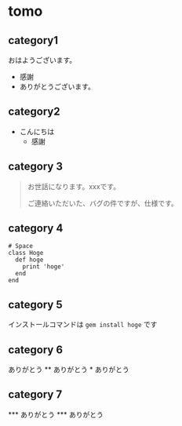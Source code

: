 # tomo 

## category1
おはようございます。
- 感謝
 - ありがとうございます。

 ## category2
- こんにちは
  - 感謝 

## category 3
> お世話になります。xxxです。
> 
> ご連絡いただいた、バグの件ですが、仕様です。

## category 4

    # Space
    class Hoge
      def hoge
        print 'hoge'
      end
    end

## category 5
インストールコマンドは `gem install hoge` です

## category 6
ありがとう ** ありがとう * ありがとう 

## category 7

*** ありがとう *** ありがとう




